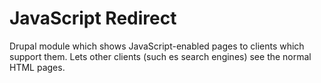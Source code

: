 # JavaScript Redirect

Drupal module which shows JavaScript-enabled pages to clients which support them. Lets other clients (such es search engines) see the normal HTML pages.
